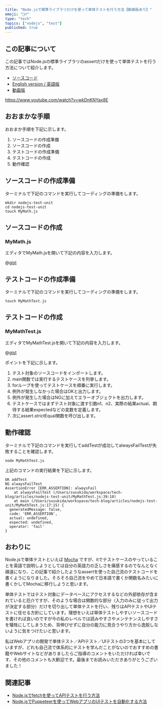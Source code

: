 ```yaml
---
title: "Node.jsで標準ライブラリだけを使って単体テストを行う方法【動画版あり】"
emoji: "🙆‍♂️"
type: "tech"
topics: ["nodejs", "test"]
published: true
---
```


## この記事について

この記事ではNode.jsの標準ライブラリのassertだけを使って単体テストを行う方法について紹介します。

- [ソースコード](https://gist.github.com/tatsuyasusukida/4e90436db3bf48ab6e840c098c701ea3#file-mymath-js)
- [English version / 英語版](https://gist.github.com/tatsuyasusukida/4e90436db3bf48ab6e840c098c701ea3)
- [動画版](https://www.youtube.com/watch?v=wkDnKNYax8E)

https://www.youtube.com/watch?v=wkDnKNYax8E



## おおまかな手順

おおまか手順を下記に示します。

1. ソースコードの作成準備
2. ソースコードの作成
3. テストコードの作成準備
4. テストコードの作成
5. 動作確認



## ソースコードの作成準備

ターミナルで下記のコマンドを実行してコーディングの準備をします。

```shell
mkdir nodejs-test-unit
cd nodejs-test-unit
touch MyMath.js
```



## ソースコードの作成

### MyMath.js

エディタでMyMath.jsを開いて下記の内容を入力します。

@[gist](https://gist.github.com/tatsuyasusukida/4e90436db3bf48ab6e840c098c701ea3?file=MyMath.js)



## テストコードの作成準備

ターミナルで下記のコマンドを実行してコーディングの準備をします。

```shell
touch MyMathTest.js
```



## テストコードの作成

### MyMathTest.js

エディタでMyMathTest.jsを開いて下記の内容を入力します。

@[gist](https://gist.github.com/tatsuyasusukida/4e90436db3bf48ab6e840c098c701ea3?file=MyMathTest.js)

ポイントを下記に示します。

1. テスト対象のソースコードをインポートします。
2. main関数では実行するテストケースを列挙します。
3. forループを使ってテストケースを順番に実行します。
4. 例外が発生しなかった場合はOKと出力します。
5. 例外が発生した場合はNGに加えてエラーオブジェクトを出力します。
6. テストケースではまずテスト対象に渡す引数n1、n2、実際の結果actual、期待する結果expectedなどの変数を定義します。
7. 次にassert.strictEqual関数を呼び出します。



## 動作確認

ターミナルで下記のコマンドを実行してaddTestが成功してalwaysFailTestが失敗することを確認します。

```shell
node MyMathTest.js
```

上記のコマンドの実行結果を下記に示します。

```
OK addTest
NG alwaysFailTest
AssertionError [ERR_ASSERTION]: alwaysFail
    at alwaysFailTest (/Users/susukida/workspace/tech-blog/articles/nodejs-test-unit/MyMathTest.js:39:10)
    at main (/Users/susukida/workspace/tech-blog/articles/nodejs-test-unit/MyMathTest.js:17:15) {
  generatedMessage: false,
  code: 'ERR_ASSERTION',
  actual: undefined,
  expected: undefined,
  operator: 'fail'
}
```



## おわりに

Node.jsで単体テストといえば [Mocha](https://mochajs.org/) ですが、itでテストケースのやっていることを英語で説明しようとしては自分の英語力の乏しさを痛感するのでなんとなく疎遠になり、この記事で紹介したようなassertを使った自己流のテストコードを書くようになりました。そろそろ自己流をやめて日本語で書くか関数名みたいに書くかしてMochaに移行しようと思います。

単体テストではテスト対象にデータベースにアクセスするなどの外部依存が含まれていると厄介ですが、そのような場合は関数的な部分（入力のみに従って出力が決定する部分）だけを切り出して単体テストを行い、残りはAPIテストやUIテストに任せる方針にしています。理想をいえば単体テストしやすいソースコードを書ければ良いのですが今の私のレベルでは読みやすさやメンテナンスしやすさを犠牲にしてしまうため、背伸びせずに自分の能力に見合うやり方から逸脱しないように気をつけたいと思います。

私はWebアプリの開発で単体テスト／APIテスト／UIテストの3つを基本にしていますが、どれも自己流で体系的にテストを学んだことがないのでおすすめの書籍やWebサイトなどがありましたらご指導のコメントをいただければ幸いです、その他のコメントも大歓迎です。最後までお読みいただきありがとうございました！



## 関連記事

- [Node.jsでfetchを使ってAPIテストを行う方法](https://gist.github.com/tatsuyasusukida/c21445d4a36b07013d79b2baa54e6d61)
- [Node.jsでPuppeteerを使ってWebアプリのUIテストを自動化する方法](https://zenn.dev/tatsuyasusukida/articles/nodejs-test-e2e-puppeteer)
